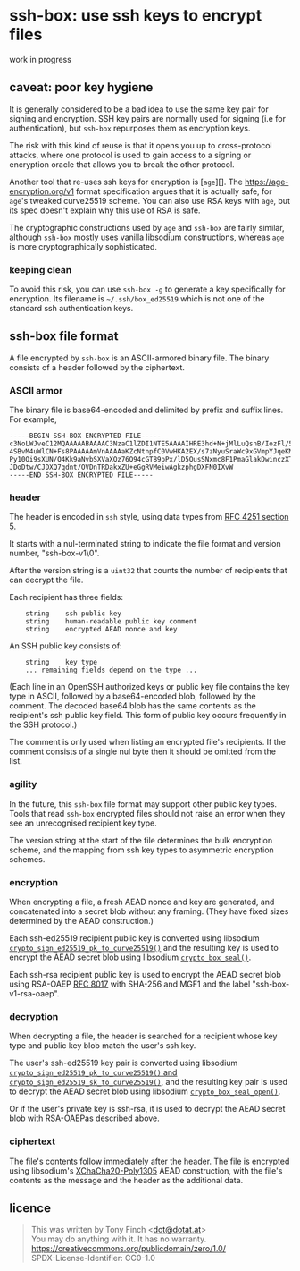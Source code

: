 ssh-box: use ssh keys to encrypt files
======================================

work in progress


caveat: poor key hygiene
------------------------

It is generally considered to be a bad idea to use the same key pair
for signing and encryption. SSH key pairs are normally used for
signing (i.e for authentication), but `ssh-box` repurposes them as
encryption keys.

The risk with this kind of reuse is that it opens you up to
cross-protocol attacks, where one protocol is used to gain access to a
signing or encryption oracle that allows you to break the other
protocol.

Another tool that re-uses ssh keys for encryption is [`age`][]. The
https://age-encryption.org/v1 format specification argues that it is
actually safe, for `age`'s tweaked curve25519 scheme. You can also use
RSA keys with `age`, but its spec doesn't explain why this use of RSA
is safe.

The cryptographic constructions used by `age` and `ssh-box` are fairly
similar, although `ssh-box` mostly uses vanilla libsodium
constructions, whereas `age` is more cryptographically sophisticated.


### keeping clean

To avoid this risk, you can use `ssh-box -g` to generate a key
specifically for encryption. Its filename is `~/.ssh/box_ed25519`
which is not one of the standard ssh authentication keys.



ssh-box file format
-------------------

A file encrypted by `ssh-box` is an ASCII-armored binary file. The
binary consists of a header followed by the ciphertext.


### ASCII armor

The binary file is base64-encoded and delimited by prefix and suffix
lines. For example,

    -----BEGIN SSH-BOX ENCRYPTED FILE-----
    c3NoLWJveC12MQAAAAABAAAAC3NzaC1lZDI1NTE5AAAAIHRE3hd+N+jMlLuQsnB/IozFl/5O
    4SBvM4uWlCN+Fs8PAAAAAmVnAAAAaKZcNtnpfC0VwHKA2EX/s7zNyuSraWc9xGVmpYJqeKMC
    Py10Oi9sXUN/Q4Kk9aNvbSXVaXQz76Q94cGT89pPx/lD5QusSNxmc8F1PmaGlakDwinczXT7
    JDoDtw/CJDXQ7qdnt/OVDnTRDakxZU+eGgRVMeiwAgkzphgDXFN0IXvW
    -----END SSH-BOX ENCRYPTED FILE-----


### header

The header is encoded in `ssh` style, using data types from [RFC 4251
section 5](https://www.rfc-editor.org/rfc/rfc4251#section-5).

It starts with a nul-terminated string to indicate the file format and
version number, "ssh-box-v1\0".

After the version string is a `uint32` that counts the number of
recipients that can decrypt the file.

Each recipient has three fields:

        string    ssh public key
        string    human-readable public key comment
        string    encrypted AEAD nonce and key

An SSH public key consists of:

        string    key type
		... remaining fields depend on the type ...

(Each line in an OpenSSH authorized keys or public key file contains
the key type in ASCII, followed by a base64-encoded blob, followed by
the comment. The decoded base64 blob has the same contents as the
recipient's ssh public key field. This form of public key occurs
frequently in the SSH protocol.)

The comment is only used when listing an encrypted file's recipients.
If the comment consists of a single nul byte then it should be omitted
from the list.


### agility

In the future, this `ssh-box` file format may support other public key
types. Tools that read `ssh-box` encrypted files should not raise an
error when they see an unrecognised recipient key type.

The version string at the start of the file determines the bulk
encryption scheme, and the mapping from ssh key types to asymmetric
encryption schemes.


### encryption

When encrypting a file, a fresh AEAD nonce and key are generated, and
concatenated into a secret blob without any framing. (They have fixed
sizes determined by the AEAD construction.)

Each ssh-ed25519 recipient public key is converted using libsodium
[`crypto_sign_ed25519_pk_to_curve25519()`][to curve25519] and the
resulting key is used to encrypt the AEAD secret blob using libsodium
[`crypto_box_seal()`][sealed box].

Each ssh-rsa recipient public key is used to encrypt the AEAD secret
blob using RSA-OAEP [RFC 8017][] with SHA-256 and MGF1 and the label
"ssh-box-v1-rsa-oaep".


### decryption

When decrypting a file, the header is searched for a recipient whose
key type and public key blob match the user's ssh key.

The user's ssh-ed25519 key pair is converted using libsodium
[`crypto_sign_ed25519_pk_to_curve25519()` and
`crypto_sign_ed25519_sk_to_curve25519()`][to curve25519], and the
resulting key pair is used to decrypt the AEAD secret blob using
libsodium [`crypto_box_seal_open()`][sealed box].

Or if the user's private key is ssh-rsa, it is used to decrypt the
AEAD secret blob with RSA-OAEPas described above.


### ciphertext

The file's contents follow immediately after the header. The file is
encrypted using libsodium's [XChaCha20-Poly1305][] AEAD construction,
with the file's contents as the message and the header as the
additional data.


[to curve25519]: https://libsodium.gitbook.io/doc/advanced/ed25519-curve25519
[sealed box]: https://libsodium.gitbook.io/doc/public-key_cryptography/sealed_boxes
[XChaCha20-Poly1305]: https://libsodium.gitbook.io/doc/secret-key_cryptography/aead/chacha20-poly1305/xchacha20-poly1305_construction
[RFC 8017]: https://www.rfc-editor.org/rfc/rfc8017

licence
-------

> This was written by Tony Finch <<dot@dotat.at>>  
> You may do anything with it. It has no warranty.  
> <https://creativecommons.org/publicdomain/zero/1.0/>  
> SPDX-License-Identifier: CC0-1.0
